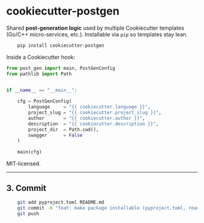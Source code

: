 # cookiecutter-postgen

Shared **post-generation logic** used by multiple Cookiecutter templates
(Go/C++ micro-services, etc.).  Installable via `pip` so templates stay lean.

```bash
    pip install cookiecutter-postgen
```
Inside a Cookiecutter hook:
```python
from post_gen import main, PostGenConfig
from pathlib import Path


if __name__ == "__main__":
    
    cfg = PostGenConfig(
        language     = "{{ cookiecutter.language }}",
        project_slug = "{{ cookiecutter.project_slug }}",
        author       = "{{ cookiecutter.author }}",
        description  = "{{ cookiecutter.description }}",
        project_dir  = Path.cwd(),
        swagger      = False
    )
    
    main(cfg) 
```
MIT-licensed.

---

## 3. Commit

```bash
    git add pyproject.toml README.md
    git commit -m "feat: make package installable (pyproject.toml, readme)"
    git push
```
